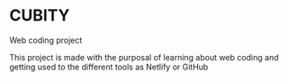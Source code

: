 # CUBITY
Web coding project

This project is made with the purposal of learning about web coding and getting used to the different tools as Netlify or GitHub
